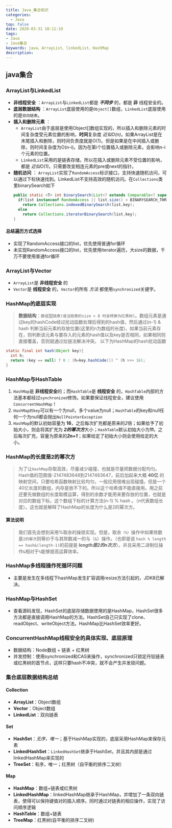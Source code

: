 ```yaml
---
title: Java_集合知识
categories:
  - Java
top: false
date: 2020-03-31 10:11:19
tags:
- Java
- Java集合
keywords: java、ArrayList、linkedList、HashMap
description: 
---
```


## java集合

### ArrayList与LinkedList
- **非线程安全** ：`ArrayList`与`LinkedList`都是 ***不同步*** 的，都是 **非** 线程安全的。
- **底层数据结构** ：`ArrayList`底层使用的是`Object[]`数组，`LinkedList`底层使用的是`双向链表`。
- **插入和删除元素** ：
    - `ArrayList`由于底层是使用Object[]数组实现的，所以插入和删除元素的时间复杂度受元素位置的影响，**时间**复杂度 *近似O(n)*。如果ArrayList是在末尾插入和删除，则时间负责度就是O(1)。但是如果是在中间插入或删除，则时间复杂度为O(n-i)。因为在第i个位置插入或删除元素，会影响n-i个元素的位置。
    - `LinkedList`采用的是链表存储，所以在插入或删除元素不受位置的影响，都是 *近似O(1)*。只需要改变相连元素的pre或next的指针。
- **随机访问** ： `ArrayList`实现了`RandomAccess`标识接口，支持快速随机访问，可以通过下标快速找到。LinkedList不支持高效的随机访问。在`Collections`类里binarySearch如下
    ```java
    public static <T> int binarySearch(List<? extends Comparable<? super T> list, T key){
      if(list instanceof RandomAccess || list.size() < BINARYSEARCH_THRESHOLD)
        return Collections.indexedBinarySearch(list,key);
      else
        return Collections.iteratorBinarySearch(list,key);
    }
    ```
#### 总结遍历方式选择
- 实现了RandomAccess接口的list，优先使用普通for循环
- 未实现RandomAccess接口的list，优先使用iterator遍历，大size的数据，千万不要使用普通for循环

### ArrayList与Vector
- `ArrayList`是 **非线程安全** 的
- `Vector`是 **线程安全** 的，`Vector`的所有 *方法* 都使用`synchronized`关键字。

### HashMap的底层实现
> **数据结构**：`数组`加`链表(或当链表的size > 8 时会转换为红黑树)`。数组元素是通过key的hashCode经过扰动函数处理后得到的hash值，然后通过(n-1) & hash 判断当前元素的存放位置(这里的n为数组的长度)，如果当前元素存在，则判断该元素与要存入的元素的hash值以及key是否相同，如果相同则直接覆盖，否则就通过拉链法解决冲突。 以下为HashMap的hash扰动函数
  ```java
  static final int hash(Object key){
    int h;
    return (key == null) ? 0 : (h=key.hashCode()) ^ (h >>> 16);
  }
  ```

### HashMap与HashTable
1. `HashMap`是 **非线程安全**的；而`HashTable`是 **线程安全** 的，`HashTable`内部的方法基本都经过`synchronized`修饰。如果要保证线程安全，建议使用`ConcurrentHashMap`！
2. `HashMap的key`可以有一个为null，多个value为null；`HashTable`的key和null任何一个为null都会抛出`NullPointerException`
3. `HashMap`的默认初始容量为 **16**，之后每次扩充都是原来的*2*倍；如果给予了初始大小，则会将其扩充为 ***2的幂次方***大小；`HashTable`默认初始大小为**11**，之后每次扩充，容量为原来的***2n+1***；如果给定了初始大小则会使用给定的大小。

### HashMap的长度是2的幂次方
> 为了让`HashMap`存取高效，尽量减少碰撞，也就是尽量把数据分配均匀。Hash值的范围值-2147483648到2147483647，前后加起来大概 **40亿** 的映射空间，只要哈希函数映射比较均匀，一般应用很难出现碰撞。但是一个40亿长度的数组，内存是放不下的。所以这个哈希值不能直接用。用之前还要先做数组的长度取模运算，得到的余数才能用来要存放的位置，也就是对应的数组下标。这个数组下标的计算方法(n-1) % hash 。（n代表数组长度）。这也就是解释了HashMap的长度为什么是2的幂次方。

#### 算法说明
> 我们首先会想到采用%取余的操锁实现。但是，取余`（%）`操作中如果除数是`2的幂次`则等价于与其除数减一的与（`&`）操作。（也即是说 `hash % length == hash&(length-1)`的前提是 ***length是2的n次方***）。并且采用二进制位操作`&`相对于`%`能够提高运算效率。

### HashMap多线程操作死循环问题
- 主要是发生在多线程下hashMap发生扩容调用resize方法引起的，JDK8已解决。

### HashMap与HashSet
- 查看源码发现，HashSet的底层存储数据使用的是HashMap，HashSet很多方法都是直接调用HashMap的方法。HashSet自己只实现了clone、readObject、writeObject方法。HashMap比HashSet效率更好。

### ConcurrentHashMap线程安全的具体实现、底层原理
- 数据结构：Node数组 + 链表 + 红黑树
- 并发控制：使用synchronized和CAS来操作，synchronized只锁定丹铅链表或红黑树的首节点，这样只要hash不冲突，就不会产生并发锁问题。 


### 集合底层数据结构总结
#### Collection
-  **ArrayList**：Object数组
-  **Vector**：Object数组
-  **LinkedList**：双向链表

#### Set
-  **HashSet**：*无序，唯一*；基于HashMap实现的，底层采用HashMap来保存元素
-  **LinkedHashSet**：`LinkedHashSet`继承于HashSet，并且其内部是通过linkedHashMap来实现的
-  **TreeSet**：有序，唯一；红黑树（自平衡的排序二叉树）

#### Map
-  **HashMap**：数组+链表或红黑树
-  **LinkedHashMap**：linkedHashMap继承于HashMap，并增加了一条双向链表，使得可以保持键值对的插入顺序。同时通过对链表的相应操作，实现了访问顺序逻辑
-  **HashTable**：数组+链表
-  **TreeMap**：红黑树(自平衡的排序二叉树)